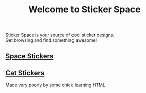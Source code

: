 <!DOCTYPE html>

<html>
	<head>
	<link rel="stylesheet" type="text/css" href="stylesheet.css" media="screen">
	<link href="https://fonts.googleapis.com/css2?family=Anton&display=swap" rel="stylesheet">
	</head>

<title> Sticker Space </title>
<body>
<header>
<h1>Welcome to Sticker Space</h1>
</header>
<main>
<p>Sticker Space is your source of cool sticker designs.<br>Get browsing and find something awesome!</p>
	<section id="left">
		<h2><a href="https://www.redbubble.com/shop/?iaCode=all-stickers&query=space" target=_blank>Space Stickers</a></h2>
	</section>
	<aside id="right">
		<h2><a href="https://www.redbubble.com/shop/?iaCode=all-stickers&query=cat&ref=search_box" target=_blank>Cat Stickers</a></h2>
	</aside>
	<div class="heart"></div>
</main>
<footer>Made very poorly by some chick learning HTML</footer>
</body>
</html>